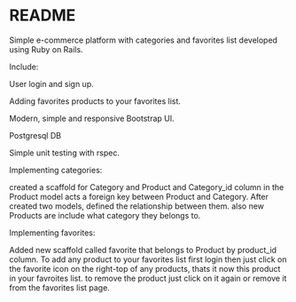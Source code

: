 # README

Simple e-commerce platform with categories and favorites list developed using Ruby on Rails.

Include:

User login and sign up.

Adding favorites products to your favorites list.

Modern, simple and responsive Bootstrap UI.

Postgresql DB

Simple unit testing with rspec.

Implementing categories:

created a scaffold for Category and Product and Category_id column in the Product model acts a foreign key between Product and Category. After created two models, defined the relationship between them. also new Products are include what category they belongs to.

Implementing favorites:

Added new scaffold called favorite that belongs to Product by product_id column.
To add any product to your favorites list first login then just click on the favorite icon on the right-top of any products, thats it now this product in your favroites list. to remove the product just click on it again or remove it from the favorites list page.